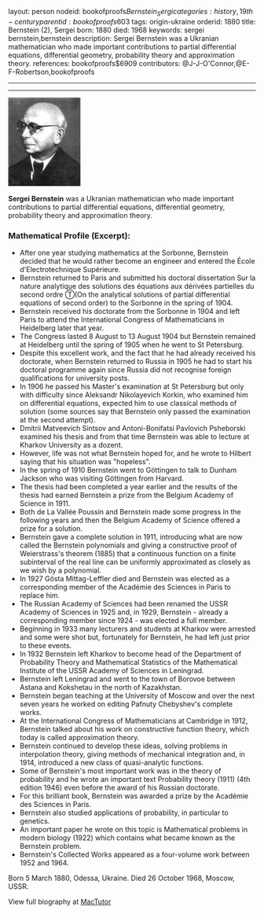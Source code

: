 layout: person
nodeid: bookofproofs$Bernstein_Sergi
categories: history,19th-century
parentid: bookofproofs$603
tags: origin-ukraine
orderid: 1880
title: Bernstein (2), Sergei
born: 1880
died: 1968
keywords: sergei bernstein,bernstein
description: Sergei Bernstein was a Ukranian mathematician who made important contributions to partial differential equations, differential geometry, probability theory and approximation theory.
references: bookofproofs$6909
contributors: @J-J-O'Connor,@E-F-Robertson,bookofproofs

---



---

![Bernstein_Sergi.jpg](https://github.com/bookofproofs/bookofproofs.github.io/blob/main/_sources/_assets/images/portraits/Bernstein_Sergi.jpg?raw=true)

**Sergei Bernstein** was a Ukranian mathematician who made important contributions to partial differential equations, differential geometry, probability theory and approximation theory.

### Mathematical Profile (Excerpt):
* After one year studying mathematics at the Sorbonne, Bernstein decided that he would rather become an engineer and entered the École d'Electrotechnique Supérieure.
* Bernstein returned to Paris and submitted his doctoral dissertation Sur la nature analytique des solutions des équations aux dérivées partielles du second ordre Ⓣ(On the analytical solutions of partial differential equations of second order) to the Sorbonne in the spring of 1904.
* Bernstein received his doctorate from the Sorbonne in 1904 and left Paris to attend the International Congress of Mathematicians in Heidelberg later that year.
* The Congress lasted 8 August to 13 August 1904 but Bernstein remained at Heidelberg until the spring of 1905 when he went to St Petersburg.
* Despite this excellent work, and the fact that he had already received his doctorate, when Bernstein returned to Russia in 1905 he had to start his doctoral programme again since Russia did not recognise foreign qualifications for university posts.
* In 1906 he passed his Master's examination at St Petersburg but only with difficulty since Aleksandr Nikolayevich Korkin, who examined him on differential equations, expected him to use classical methods of solution (some sources say that Bernstein only passed the examination at the second attempt).
* Dmitrii Matveevich Sintsov and Antoni-Bonifatsi Pavlovich Psheborski examined his thesis and from that time Bernstein was able to lecture at Kharkov University as a dozent.
* However, life was not what Bernstein hoped for, and he wrote to Hilbert saying that his situation was "hopeless".
* In the spring of 1910 Bernstein went to Göttingen to talk to Dunham Jackson who was visiting Göttingen from Harvard.
* The thesis had been completed a year earlier and the results of the thesis had earned Bernstein a prize from the Belgium Academy of Science in 1911.
* Both de La Vallée Poussin and Bernstein made some progress in the following years and then the Belgium Academy of Science offered a prize for a solution.
* Bernstein gave a complete solution in 1911, introducing what are now called the Bernstein polynomials and giving a constructive proof of Weierstrass's theorem (1885) that a continuous function on a finite subinterval of the real line can be uniformly approximated as closely as we wish by a polynomial.
* In 1927 Gösta Mittag-Leffler died and Bernstein was elected as a corresponding member of the Académie des Sciences in Paris to replace him.
* The Russian Academy of Sciences had been renamed the USSR Academy of Sciences in 1925 and, in 1929, Bernstein - already a corresponding member since 1924 - was elected a full member.
* Beginning in 1933 many lecturers and students at Kharkov were arrested and some were shot but, fortunately for Bernstein, he had left just prior to these events.
* In 1932 Bernstein left Kharkov to become head of the Department of Probability Theory and Mathematical Statistics of the Mathematical Institute of the USSR Academy of Sciences in Leningrad.
* Bernstein left Leningrad and went to the town of Borovoe between Astana and Kokshetau in the north of Kazakhstan.
* Bernstein began teaching at the University of Moscow and over the next seven years he worked on editing Pafnuty Chebyshev's complete works.
* At the International Congress of Mathematicians at Cambridge in 1912, Bernstein talked about his work on constructive function theory, which today is called approximation theory.
* Bernstein continued to develop these ideas, solving problems in interpolation theory, giving methods of mechanical integration and, in 1914, introduced a new class of quasi-analytic functions.
* Some of Bernstein's most important work was in the theory of probability and he wrote an important text Probability theory (1911) (4th  edition 1946) even before the award of his Russian doctorate.
* For this brilliant book, Bernstein was awarded a prize by the Académie des Sciences in Paris.
* Bernstein also studied applications of probability, in particular to genetics.
* An important paper he wrote on this topic is Mathematical problems in modern biology (1922) which contains what became known as the Bernstein problem.
* Bernstein's Collected Works appeared as a four-volume work between 1952 and 1964.

Born 5 March 1880, Odessa, Ukraine. Died 26 October 1968, Moscow, USSR.

View full biography at [MacTutor](https://mathshistory.st-andrews.ac.uk/Biographies/Bernstein_Sergi/)
